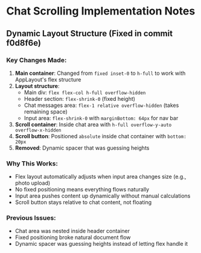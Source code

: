 # Chat Scrolling Implementation Notes

## Dynamic Layout Structure (Fixed in commit f0d8f6e)

### Key Changes Made:
1. **Main container**: Changed from `fixed inset-0` to `h-full` to work with AppLayout's flex structure
2. **Layout structure**:
   - Main div: `flex flex-col h-full overflow-hidden`
   - Header section: `flex-shrink-0` (fixed height)
   - Chat messages area: `flex-1 relative overflow-hidden` (takes remaining space)
   - Input area: `flex-shrink-0` with `marginBottom: 64px` for nav bar
3. **Scroll container**: Inside chat area with `h-full overflow-y-auto overflow-x-hidden`
4. **Scroll button**: Positioned `absolute` inside chat container with `bottom: 20px`
5. **Removed**: Dynamic spacer that was guessing heights

### Why This Works:
- Flex layout automatically adjusts when input area changes size (e.g., photo upload)
- No fixed positioning means everything flows naturally
- Input area pushes content up dynamically without manual calculations
- Scroll button stays relative to chat content, not floating

### Previous Issues:
- Chat area was nested inside header container
- Fixed positioning broke natural document flow
- Dynamic spacer was guessing heights instead of letting flex handle it
